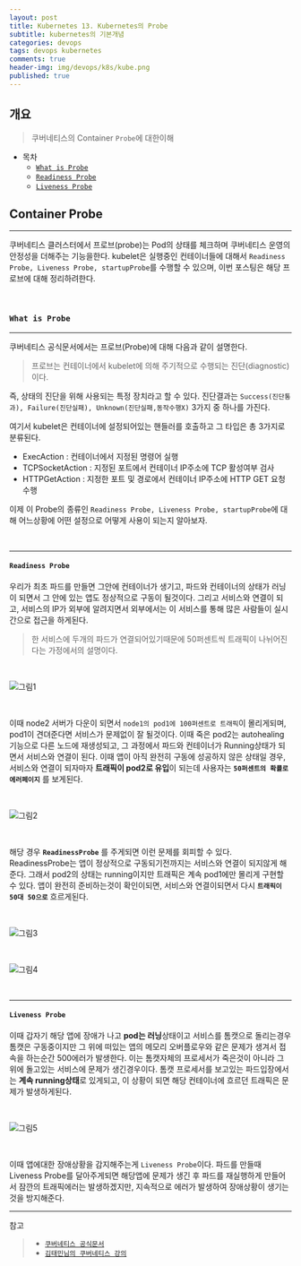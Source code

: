 ```yaml
---
layout: post
title: Kubernetes 13. Kubernetes의 Probe
subtitle: kubernetes의 기본개념
categories: devops
tags: devops kubernetes
comments: true
header-img: img/devops/k8s/kube.png
published: true
---
```


## 개요
> 쿠버네티스의 Container `Probe`에 대한이해
  
- 목차
	- [`What is Probe`](#what-is-probe)
	- [`Readiness Probe`](#readiness-probe)
	- [`Liveness Probe`](#liveness-probe)
  
## Container Probe
---
쿠버네티스 클러스터에서 프로브(probe)는 Pod의 상태를 체크하며 쿠버네티스 운영의 안정성을 더해주는 기능을한다. kubelet은 실행중인 컨테이너들에 대해서 `Readiness Probe, Liveness Probe, startupProbe`를 수행할 수 있으며, 이번 포스팅은 해당 프로브에 대해 정리하려한다.

<br>

### **`What is Probe`**

---

쿠버네티스 공식문서에서는 프로브(Probe)에 대해 다음과 같이 설명한다. 

> 프로브는 컨테이너에서 kubelet에 의해 주기적으로 수행되는 진단(diagnostic)이다. 

즉, 상태의 진단을 위해 사용되는 특정 장치라고 할 수 있다. 진단결과는 `Success(진단통과), Failure(진단실패), Unknown(진단실패,동작수행X)` 3가지 중 하나를 가진다.

여기서 kubelet은 컨테이너에 설정되어있는 핸들러를 호출하고 그 타입은 총 3가지로 분류된다.

- ExecAction : 컨테이너에서 지정된 명령어 실행
- TCPSocketAction : 지정된 포트에서 컨테이너 IP주소에 TCP 활성여부 검사
- HTTPGetAction : 지정한 포트 및 경로에서 컨테이너 IP주소에 HTTP GET 요청 수행

이제 이 Probe의 종류인 `Readiness Probe, Liveness Probe, startupProbe`에 대해 어느상황에 어떤 설정으로 어떻게 사용이 되는지 알아보자.

<br>

---

#### **`Readiness Probe`**

우리가 최초 파드를 만들면 그안에 컨테이너가 생기고, 파드와 컨테이너의 상태가 러닝이 되면서 그 안에 있는 앱도 정상적으로 구동이 될것이다. 그리고 서비스와 연결이 되고, 서비스의 IP가 외부에 알려지면서 외부에서는 이 서비스를 통해 많은 사람들이 실시간으로 접근을 하게된다. 

> 한 서비스에 두개의 파드가 연결되어있기때문에 50퍼센트씩 트래픽이 나뉘어진다는 가정에서의 설명이다.

<br>

![그림1](https://cdn.jsdelivr.net/gh/zunoxi/zunoxi.github.io/assets/img/devops/k8s/probe/1.jpeg)

<br>

이때 node2 서버가 다운이 되면서 `node1의 pod1에 100퍼센트로 트래픽`이 몰리게되며, pod1이 견뎌준다면 서비스가 문제없이 잘 될것이다. 이때 죽은 pod2는 autohealing 기능으로 다른 노드에 재생성되고, 그 과정에서 파드와 컨테이너가 Running상태가 되면서 서비스와 연결이 된다. 이때 앱이 아직 완전히 구동에 성공하지 않은 상태일 경우, 서비스와 연결이 되자마자 **트래픽이 pod2로 유입**이 되는데 사용자는 **`50퍼센트의 확률로 에러페이지`** 를 보게된다.

<br>

![그림2](https://cdn.jsdelivr.net/gh/zunoxi/zunoxi.github.io/assets/img/devops/k8s/probe/2.jpeg)

<br>

해당 경우 **`ReadinessProbe`** 를 주게되면 이런 문제를 회피할 수 있다. ReadinessProbe는 앱이 정상적으로 구동되기전까지는 서비스와 연결이 되지않게 해준다. 그래서 pod2의 상태는 running이지만 트래픽은 계속 pod1에만 몰리게 구현할 수 있다. 앱이 완전히 준비하는것이 확인이되면, 서비스와 연결이되면서 다시 **`트래픽이 50대 50으로`** 흐르게된다.

<br>

![그림3](https://cdn.jsdelivr.net/gh/zunoxi/zunoxi.github.io/assets/img/devops/k8s/probe/3.jpeg)

<br>

![그림4](https://cdn.jsdelivr.net/gh/zunoxi/zunoxi.github.io/assets/img/devops/k8s/probe/4.jpeg)

<br>

---

#### **`Liveness Probe`**

이때 갑자기 해당 앱에 장애가 나고 **pod는 러닝**상태이고 서비스를 톰캣으로 돌리는경우 톰캣은 구동중이지만 그 위에 떠있는 앱의 메모리 오버플로우와 같은 문제가 생겨서 접속을 하는순간 500에러가 발생한다. 이는 톰캣자체의 프로세서가 죽은것이 아니라 그 위에 돌고있는 서비스에 문제가 생긴경우이다. 톰캣 프로세서를 보고있는 파드입장에서는 **계속 running상태**로 있게되고, 이 상황이 되면 해당 컨테이너에 흐르던 트래픽은 문제가 발생하게된다.

<br>

![그림5](https://cdn.jsdelivr.net/gh/zunoxi/zunoxi.github.io/assets/img/devops/k8s/probe/5.jpeg)

<br>

이때 앱에대한 장애상황을 감지해주는게 `Liveness Probe`이다. 파드를 만들때 Liveness Probe를 달아주게되면 해당앱에 문제가 생긴 후 파드를 재실행하게 만들어서 잠깐의 트래픽에러는 발생하겠지만, 지속적으로 에러가 발생하여 장애상황이 생기는것을 방지해준다.

---
참고
> - [`쿠버네티스 공식문서`](https://kubernetes.io/ko/docs/concepts/workloads/pods/pod-lifecycle/#%EC%BB%A8%ED%85%8C%EC%9D%B4%EB%84%88-%ED%94%84%EB%A1%9C%EB%B8%8C-probe)
> - [`김태민님의 쿠버네티스 강의`](https://www.inflearn.com/course/%EC%BF%A0%EB%B2%84%EB%84%A4%ED%8B%B0%EC%8A%A4-%EA%B8%B0%EC%B4%88#)